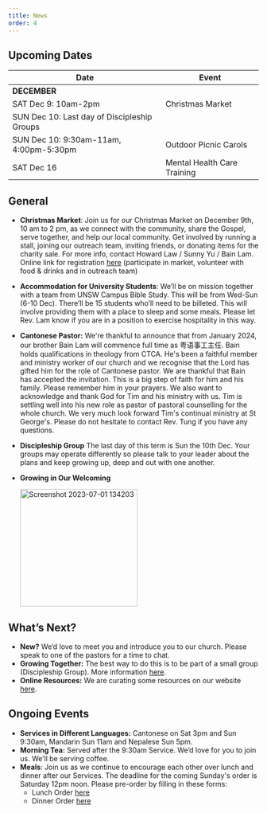 ```yaml
---
title: News
order: 4
---
```


## Upcoming Dates

| Date | Event |
| ----- | ----- |
| **DECEMBER** | |
| SAT Dec 9: 10am-2pm | Christmas Market |
| SUN Dec 10: Last day of Discipleship Groups |
| SUN Dec 10: 9:30am-11am, 4:00pm-5:30pm | Outdoor Picnic Carols |
| SAT Dec 16 | Mental Health Care Training |

## General

- **Christmas Market**: Join us for our Christmas Market on December 9th, 10 am to 2 pm, as we connect with the community, share the Gospel, serve together, and help our local community. Get involved by running a stall, joining our outreach team, inviting friends, or donating items for the charity sale. For more info, contact Howard Law / Sunny Yu / Bain Lam. Online link for registration [here](https://stgeorgeshurstville.org.au/markets) (participate in market, volunteer with food & drinks and in outreach team)
- **Accommodation for University Students**: We’ll be on mission together with a team from UNSW Campus Bible Study. This will be from Wed-Sun (6-10 Dec). There’ll be 15 students who’ll need to be billeted. This will involve providing them with a place to sleep and some meals. Please let Rev. Lam know if you are in a position to exercise hospitality in this way. 
- **Cantonese Pastor:** We're thankful to announce that from January 2024, our brother Bain Lam will commence full time as 粤语事工主任. Bain holds qualifications in theology from CTCA. He's been a faithful member and ministry worker of our church and we recognise that the Lord has gifted him for the role of Cantonese pastor. We are thankful that Bain has accepted the invitation. This is a big step of faith for him and his family. Please remember him in your prayers. We also want to acknowledge and thank God for Tim and his ministry with us. Tim is settling well into his new role as pastor of pastoral counselling for the whole church. We very much look forward Tim's continual ministry at St George's. Please do not hesitate to contact Rev. Tung if you have any questions.
- **Discipleship Group** The last day of this term is Sun the 10th Dec. Your groups may operate differently so please talk to your leader about the plans and keep growing up, deep and out with one another. 
- **Growing in Our Welcoming**


  <img width="236" alt="Screenshot 2023-07-01 134203" src="https://github.com/stgeorgeshurstville/bulletin/assets/119166299/b540ac1c-0ba4-481e-90a5-5464939f7e4c">


## What’s Next?
- **New?** We’d love to meet you and introduce you to our church. Please speak to one of the pastors for a time to chat. 
- **Growing Together:** The best way to do this is to be part of a small group (Discipleship Group). More information [here](https://stgeorgeshurstville.org.au/discipleship-groups).
- **Online Resources:** We are curating some resources on our website [here](https://stgeorgeshurstville.org.au/lets-talk-about-christianity).  

## Ongoing Events
- **Services in Different Languages:** Cantonese on Sat 3pm and Sun 9:30am, Mandarin Sun 11am and Nepalese Sun 5pm. 
- **Morning Tea:**  Served after the 9:30am Service. We’d love for you to join us. We’ll be serving coffee.
- **Meals**: Join us as we continue to encourage each other over lunch and dinner after our Services. The deadline for the coming Sunday's order is Saturday 12pm noon. Please pre-order by filling in these forms:
   - Lunch Order [here](https://tinyurl.com/sunlunches)
   - Dinner Order [here](https://tinyurl.com/sundinners)


